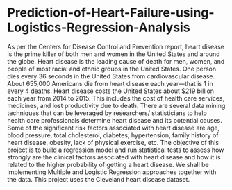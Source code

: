 # Prediction-of-Heart-Failure-using-Logistics-Regression-Analysis
As per the Centers for Disease Control and Prevention report, heart disease is the prime killer of both men and women in the United States and around the globe. Heart disease is the leading cause of death for men, women, and people of most racial and ethnic groups in the United States. One person dies every 36 seconds in the United States from cardiovascular disease. About 655,000 Americans die from heart disease each year—that is 1 in every 4 deaths. Heart disease costs the United States about $219 billion each year from 2014 to 2015. This includes the cost of health care services, medicines, and lost productivity due to death. There are several data mining techniques that can be leveraged by researchers/ statisticians to help health care professionals determine heart disease and its potential causes. Some of the significant risk factors associated with heart disease are age, blood pressure, total cholesterol, diabetes, hypertension, family history of heart disease, obesity, lack of physical exercise, etc. The objective of this project is to build a regression model and run statistical tests to assess how strongly are the clinical factors associated with heart disease and how it is related to the higher probability of getting a heart disease. We shall be implementing Multiple and Logistic Regression approaches together with the data. This project uses the Cleveland heart disease dataset.
